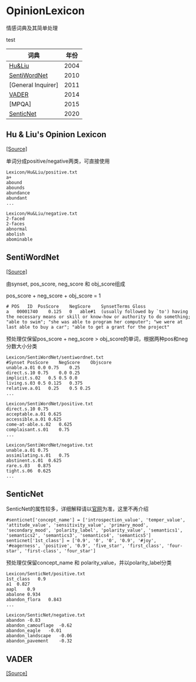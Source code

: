# OpinionLexicon

情感词典及其简单处理

test

| 词典 | 年份 |
| ---- | ---- |
| [Hu&Liu](#hu--lius-opinion-lexicon) | 2004 |
| [SentiWordNet](#sentiwordnet) | 2010 |
| [General Inquirer] | 2011 |
| [VADER](#vader) | 2014 |
| [MPQA] | 2015 |
| [SenticNet](#senticnet) | 2020 |
## Hu & Liu's Opinion Lexicon
[[Source]](http://www.cs.uic.edu/~liub/FBS/opinion-lexicon-English.rar)

单词分成positive/negative两类，可直接使用

```
Lexicon/Hu&Liu/positive.txt
a+
abound
abounds
abundance
abundant
...

Lexicon/Hu&Liu/negative.txt
2-faced
2-faces
abnormal
abolish
abominable
```
## SentiWordNet
[[Source]](https://raw.githubusercontent.com/aesuli/SentiWordNet/master/data/SentiWordNet_3.0.0.txt)

由synset, pos_score, neg_score 和 obj_score组成

pos_score + neg_score + obj_score = 1
```
# POS	ID	PosScore	NegScore	SynsetTerms	Gloss
a	00001740	0.125	0	able#1	(usually followed by `to') having the necessary means or skill or know-how or authority to do something; "able to swim"; "she was able to program her computer"; "we were at last able to buy a car"; "able to get a grant for the project"
```
预处理仅保留pos_score + neg_score > obj_score的单词，根据两种pos和neg分数大小分类
```
Lexicon/SentiWordNet/sentiwordnet.txt
#Synset PosScore    NegScore    Objscore        
unable.a.01	0.0	0.75	0.25
direct.s.10	0.75	0.0	0.25
implicit.s.02	0.5	0.5	0.0
living.s.03	0.5	0.125	0.375
relative.a.01	0.25	0.5	0.25
...

Lexicon/SentiWordNet/positive.txt
direct.s.10	0.75
acceptable.a.01	0.625
accessible.a.01	0.625
come-at-able.s.02	0.625
complaisant.s.01	0.75
...

Lexicon/SentiWordNet/negative.txt
unable.a.01	0.75
assimilating.s.01	0.75
abstinent.s.01	0.625
rare.s.03	0.875
tight.s.06	0.625
...
```
## SenticNet
SenticNet的属性较多，详细解释请以[官网](http://www.sentic.net)为准，这里不再介绍
```
#senticnet['concept_name'] = ['introspection_value', 'temper_value', 'attitude_value', 'sensitivity_value', 'primary_mood', 'secondary_mood', 'polarity_label', 'polarity_value', 'semantics1', 'semantics2', 'semantics3', 'semantics4', 'semantics5']
senticnet['1st_class'] = ['0.9', '0', '0', '0.9', '#joy', '#eagerness', 'positive', '0.9', 'five_star', 'first_class', 'four-star', 'first-class', 'four_star']
```
预处理仅保留concept_name 和 polarity_value，并以polarity_label分类
```
Lexicon/SenticNet/positive.txt
1st_class	0.9
a1	0.827
aapl	0.9
abalone	0.934
abandon_flora	0.843
...

Lexicon/SenticNet/negative.txt
abandon	-0.83
abandon_camouflage	-0.62
abandon_eagle	-0.01
abandon_landscape	-0.06
abandon_pavement	-0.32
```

## VADER
[[Source]](https://github.com/cjhutto/vaderSentiment)



